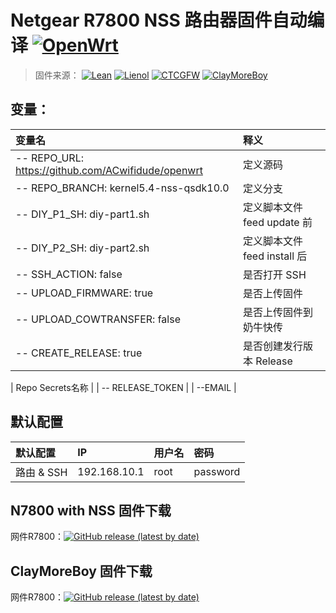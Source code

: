 # Netgear R7800 NSS 路由器固件自动编译 [![OpenWrt](https://img.shields.io/badge/From-OpenWrt-blue.svg?style=for-the-badge&logo=appveyor)](https://github.com/openwrt/openwrt) 
>固件来源：
[![Lean](https://img.shields.io/badge/Lede-Lean-red.svg?style=flat&logo=appveyor)](https://github.com/coolsnowwolf/lede) 
 [![Lienol](https://img.shields.io/badge/Package-Lienol-blueviolet.svg?style=flat&logo=appveyor)](https://github.com/Lienol/openwrt-package)  [![CTCGFW](https://img.shields.io/badge/OpenWrt-CTCGFW-orange.svg?style=flat&logo=appveyor)](https://github.com/project-openwrt/openwrt) [![ClayMoreBoy](https://img.shields.io/badge/Mod-ClayMoreBoy-success.svg?style=flat&logo=appveyor)](https://github.com/ClayMoreBoy)


## 变量：

| 变量名 | 释义 |
| :--- | :--- |
| -- REPO_URL: https://github.com/ACwifidude/openwrt  | 定义源码 | 
| -- REPO_BRANCH: kernel5.4-nss-qsdk10.0 | 定义分支 |
| -- DIY_P1_SH: diy-part1.sh | 定义脚本文件 feed update 前 |
| -- DIY_P2_SH: diy-part2.sh | 定义脚本文件 feed install 后 |
| -- SSH_ACTION: false |是否打开 SSH |
| -- UPLOAD_FIRMWARE: true | 是否上传固件| 
| -- UPLOAD_COWTRANSFER: false | 是否上传固件到奶牛快传 |
| -- CREATE_RELEASE: true | 是否创建发行版本 Release |

| Repo Secrets名称 | 
| -- RELEASE_TOKEN |
| --EMAIL |


## 默认配置

| 默认配置 | IP | 用户名 | 密码 |
| :--- | :--- | :--- | :--- |
| 路由 & SSH | 192.168.10.1  | root | password |

## N7800 with NSS 固件下载
网件R7800：[![GitHub release (latest by date)](https://img.shields.io/github/v/release/ClayMoreBoy/OpenWrt-Actions-R7800?style=for-the-badge&label=Download)](https://github.com/mapdio/R7800-Openwrt-with-NSS/releases/latest)

## ClayMoreBoy 固件下载
网件R7800：[![GitHub release (latest by date)](https://img.shields.io/github/v/release/ClayMoreBoy/OpenWrt-Actions-R7800?style=for-the-badge&label=Download)](https://github.com/ClayMoreBoy/OpenWrt-Actions-R7800/releases/latest)

